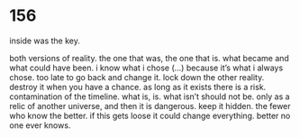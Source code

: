 # 156

inside was the key.

both versions of reality. the one that was, the one that is. what became and what could have been. i know what i chose (...) because it’s what i always chose. too late to go back and change it. lock down the other reality. destroy it when you have a chance. as long as it exists there is a risk. contamination of the timeline. what is, is. what isn’t should not be. only as a relic of another universe, and then it is dangerous. keep it hidden. the fewer who know the better. if this gets loose it could change everything. better no one ever knows. 